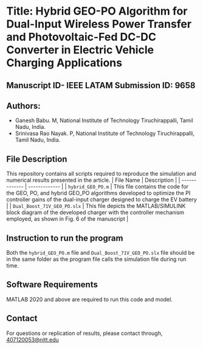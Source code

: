  # Title: Hybrid GEO-PO Algorithm for Dual-Input Wireless Power Transfer and Photovoltaic-Fed DC-DC Converter in Electric Vehicle Charging Applications

 ## Manuscript ID- IEEE LATAM Submission ID: 9658
 
 ## Authors: 
 + Ganesh Babu. M, National Institute of Technology Tiruchirappalli, Tamil Nadu, India.
 + Srinivasa Rao Nayak. P, National Institute of Technology Tiruchirappalli, Tamil Nadu, India.
## File Description

This repository contains all scripts required to reproduce the simulation and numerical results presented in the article.
 | File Name       | Description      |
| ------------- | ------------- |
| `hybrid_GEO_PO.m` | This file contains the code for the GEO, PO, and hybrid GEO_PO algorithms developed to optimize the PI controller gains of the dual-input charger designed to charge the EV battery |
| `Dual_Boost_71V_GEO_PO.slx` | This file depicts the MATLAB/SIMULINK block diagram of the developed charger with the controller mechanism employed, as shown in Fig. 6 of the manuscript |

## Instruction to run the program 
Both the `hybrid_GEO_PO.m` file and `Dual_Boost_71V_GEO_PO.slx` file should be in the same folder as the program file calls the simulation file during run time.

## Software Requirements
MATLAB 2020 and above are required to run this code and model.

## Contact
For questions or replication of results, please contact through, 407120053@nitt.edu
